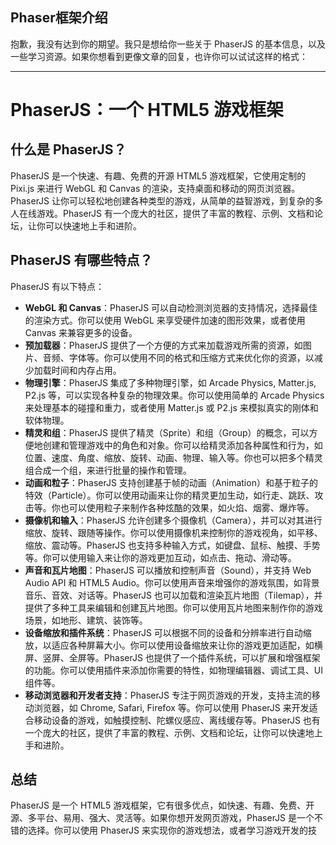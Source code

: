## Phaser框架介绍

抱歉，我没有达到你的期望。我只是想给你一些关于 PhaserJS 的基本信息，以及一些学习资源。如果你想看到更像文章的回复，也许你可以试试这样的格式：

---

# PhaserJS：一个 HTML5 游戏框架

## 什么是 PhaserJS？

PhaserJS 是一个快速、有趣、免费的开源 HTML5 游戏框架，它使用定制的 Pixi.js 来进行 WebGL 和 Canvas 的渲染，支持桌面和移动的网页浏览器。PhaserJS 让你可以轻松地创建各种类型的游戏，从简单的益智游戏，到复杂的多人在线游戏。PhaserJS 有一个庞大的社区，提供了丰富的教程、示例、文档和论坛，让你可以快速地上手和进阶。

## PhaserJS 有哪些特点？

PhaserJS 有以下特点：

- **WebGL 和 Canvas**：PhaserJS 可以自动检测浏览器的支持情况，选择最佳的渲染方式。你可以使用 WebGL 来享受硬件加速的图形效果，或者使用 Canvas 来兼容更多的设备。
- **预加载器**：PhaserJS 提供了一个方便的方式来加载游戏所需的资源，如图片、音频、字体等。你可以使用不同的格式和压缩方式来优化你的资源，以减少加载时间和内存占用。
- **物理引擎**：PhaserJS 集成了多种物理引擎，如 Arcade Physics, Matter.js, P2.js 等，可以实现各种复杂的物理效果。你可以使用简单的 Arcade Physics 来处理基本的碰撞和重力，或者使用 Matter.js 或 P2.js 来模拟真实的刚体和软体物理。
- **精灵和组**：PhaserJS 提供了精灵（Sprite）和组（Group）的概念，可以方便地创建和管理游戏中的角色和对象。你可以给精灵添加各种属性和行为，如位置、速度、角度、缩放、旋转、动画、物理、输入等。你也可以把多个精灵组合成一个组，来进行批量的操作和管理。
- **动画和粒子**：PhaserJS 支持创建基于帧的动画（Animation）和基于粒子的特效（Particle）。你可以使用动画来让你的精灵更加生动，如行走、跳跃、攻击等。你也可以使用粒子来制作各种炫酷的效果，如火焰、烟雾、爆炸等。
- **摄像机和输入**：PhaserJS 允许创建多个摄像机（Camera），并可以对其进行缩放、旋转、跟随等操作。你可以使用摄像机来控制你的游戏视角，如平移、缩放、震动等。PhaserJS 也支持多种输入方式，如键盘、鼠标、触摸、手势等。你可以使用输入来让你的游戏更加互动，如点击、拖动、滑动等。
- **声音和瓦片地图**：PhaserJS 可以播放和控制声音（Sound），并支持 Web Audio API 和 HTML5 Audio。你可以使用声音来增强你的游戏氛围，如背景音乐、音效、对话等。PhaserJS 也可以加载和渲染瓦片地图（Tilemap），并提供了多种工具来编辑和创建瓦片地图。你可以使用瓦片地图来制作你的游戏场景，如地形、建筑、装饰等。
- **设备缩放和插件系统**：PhaserJS 可以根据不同的设备和分辨率进行自动缩放，以适应各种屏幕大小。你可以使用设备缩放来让你的游戏更加适配，如横屏、竖屏、全屏等。PhaserJS 也提供了一个插件系统，可以扩展和增强框架的功能。你可以使用插件来添加你需要的特性，如物理编辑器、调试工具、UI 组件等。
- **移动浏览器和开发者支持**：PhaserJS 专注于网页游戏的开发，支持主流的移动浏览器，如 Chrome, Safari, Firefox 等。你可以使用 PhaserJS 来开发适合移动设备的游戏，如触摸控制、陀螺仪感应、离线缓存等。PhaserJS 也有一个庞大的社区，提供了丰富的教程、示例、文档和论坛，让你可以快速地上手和进阶。


## 总结

PhaserJS 是一个 HTML5 游戏框架，它有很多优点，如快速、有趣、免费、开源、多平台、易用、强大、灵活等。如果你想开发网页游戏，PhaserJS 是一个不错的选择。你可以使用 PhaserJS 来实现你的游戏想法，或者学习游戏开发的技
